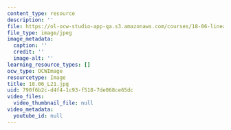 ```yaml
---
content_type: resource
description: ''
file: https://ol-ocw-studio-app-qa.s3.amazonaws.com/courses/18-06-linear-algebra-spring-2010/790f6b2cd4f41c93f5187de068ce65dc_18.06_L21.jpg
file_type: image/jpeg
image_metadata:
  caption: ''
  credit: ''
  image-alt: ''
learning_resource_types: []
ocw_type: OCWImage
resourcetype: Image
title: 18.06_L21.jpg
uid: 790f6b2c-d4f4-1c93-f518-7de068ce65dc
video_files:
  video_thumbnail_file: null
video_metadata:
  youtube_id: null
---
```

